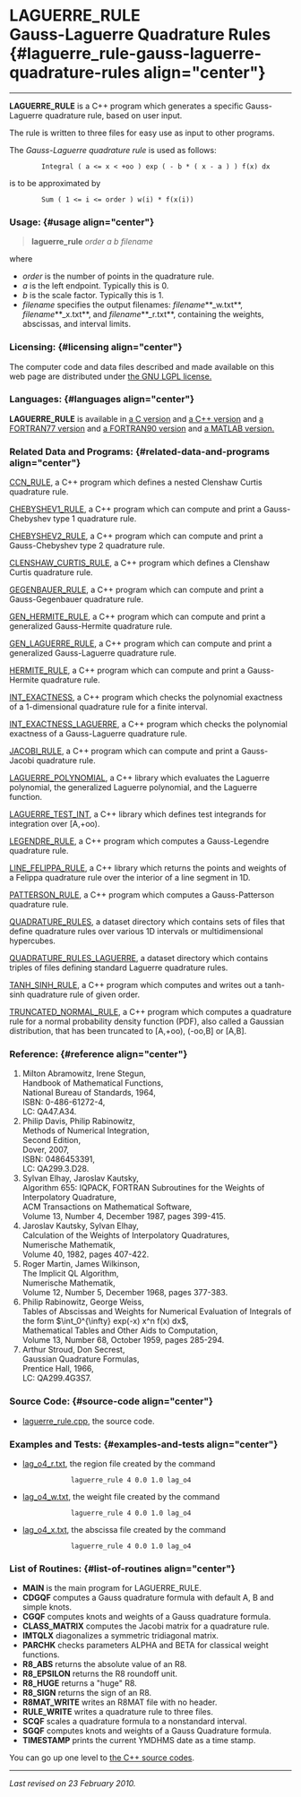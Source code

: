 LAGUERRE\_RULE\
Gauss-Laguerre Quadrature Rules {#laguerre_rule-gauss-laguerre-quadrature-rules align="center"}
===============================

------------------------------------------------------------------------

**LAGUERRE\_RULE** is a C++ program which generates a specific
Gauss-Laguerre quadrature rule, based on user input.

The rule is written to three files for easy use as input to other
programs.

The *Gauss-Laguerre quadrature rule* is used as follows:

            Integral ( a <= x < +oo ) exp ( - b * ( x - a ) ) f(x) dx
          

is to be approximated by

            Sum ( 1 <= i <= order ) w(i) * f(x(i))
          

### Usage: {#usage align="center"}

> **laguerre\_rule** *order* *a* *b* *filename*

where

-   *order* is the number of points in the quadrature rule.
-   *a* is the left endpoint. Typically this is 0.
-   *b* is the scale factor. Typically this is 1.
-   *filename* specifies the output filenames: *filename***\_w.txt**,
    *filename***\_x.txt**, and *filename***\_r.txt**, containing the
    weights, abscissas, and interval limits.

### Licensing: {#licensing align="center"}

The computer code and data files described and made available on this
web page are distributed under [the GNU LGPL
license.](../../txt/gnu_lgpl.txt)

### Languages: {#languages align="center"}

**LAGUERRE\_RULE** is available in [a C
version](../../c_src/laguerre_rule/laguerre_rule.md) and [a C++
version](../../master/laguerre_rule/laguerre_rule.md) and [a
FORTRAN77 version](../../f77_src/laguerre_rule/laguerre_rule.md) and
[a FORTRAN90 version](../../f_src/laguerre_rule/laguerre_rule.md) and
[a MATLAB version.](../../m_src/laguerre_rule/laguerre_rule.md)

### Related Data and Programs: {#related-data-and-programs align="center"}

[CCN\_RULE](../../master/ccn_rule/ccn_rule.md), a C++ program which
defines a nested Clenshaw Curtis quadrature rule.

[CHEBYSHEV1\_RULE](../../master/chebyshev1_rule/chebyshev1_rule.md),
a C++ program which can compute and print a Gauss-Chebyshev type 1
quadrature rule.

[CHEBYSHEV2\_RULE](../../master/chebyshev2_rule/chebyshev2_rule.md),
a C++ program which can compute and print a Gauss-Chebyshev type 2
quadrature rule.

[CLENSHAW\_CURTIS\_RULE](../../master/clenshaw_curtis_rule/clenshaw_curtis_rule.md),
a C++ program which defines a Clenshaw Curtis quadrature rule.

[GEGENBAUER\_RULE](../../master/gegenbauer_rule/gegenbauer_rule.md),
a C++ program which can compute and print a Gauss-Gegenbauer quadrature
rule.

[GEN\_HERMITE\_RULE](../../master/gen_hermite_rule/gen_hermite_rule.md),
a C++ program which can compute and print a generalized Gauss-Hermite
quadrature rule.

[GEN\_LAGUERRE\_RULE](../../master/gen_laguerre_rule/gen_laguerre_rule.md),
a C++ program which can compute and print a generalized Gauss-Laguerre
quadrature rule.

[HERMITE\_RULE](../../master/hermite_rule/hermite_rule.md), a C++
program which can compute and print a Gauss-Hermite quadrature rule.

[INT\_EXACTNESS](../../master/int_exactness/int_exactness.md), a C++
program which checks the polynomial exactness of a 1-dimensional
quadrature rule for a finite interval.

[INT\_EXACTNESS\_LAGUERRE](../../master/int_exactness_laguerre/int_exactness_laguerre.md),
a C++ program which checks the polynomial exactness of a Gauss-Laguerre
quadrature rule.

[JACOBI\_RULE](../../master/jacobi_rule/jacobi_rule.md), a C++
program which can compute and print a Gauss-Jacobi quadrature rule.

[LAGUERRE\_POLYNOMIAL](../../master/laguerre_polynomial/laguerre_polynomial.md),
a C++ library which evaluates the Laguerre polynomial, the generalized
Laguerre polynomial, and the Laguerre function.

[LAGUERRE\_TEST\_INT](../../master/laguerre_test_int/laguerre_test_int.md),
a C++ library which defines test integrands for integration over
\[A,+oo).

[LEGENDRE\_RULE](../../master/legendre_rule/legendre_rule.md), a C++
program which computes a Gauss-Legendre quadrature rule.

[LINE\_FELIPPA\_RULE](../../master/line_felippa_rule/line_felippa_rule.md),
a C++ library which returns the points and weights of a Felippa
quadrature rule over the interior of a line segment in 1D.

[PATTERSON\_RULE](../../master/patterson_rule/patterson_rule.md), a
C++ program which computes a Gauss-Patterson quadrature rule.

[QUADRATURE\_RULES](../../datasets/quadrature_rules/quadrature_rules.md),
a dataset directory which contains sets of files that define quadrature
rules over various 1D intervals or multidimensional hypercubes.

[QUADRATURE\_RULES\_LAGUERRE](../../datasets/quadrature_rules_laguerre/quadrature_rules_laguerre.md),
a dataset directory which contains triples of files defining standard
Laguerre quadrature rules.

[TANH\_SINH\_RULE](../../master/tanh_sinh_rule/tanh_sinh_rule.md), a
C++ program which computes and writes out a tanh-sinh quadrature rule of
given order.

[TRUNCATED\_NORMAL\_RULE](../../master/truncated_normal_rule/truncated_normal_rule.md),
a C++ program which computes a quadrature rule for a normal probability
density function (PDF), also called a Gaussian distribution, that has
been truncated to \[A,+oo), (-oo,B\] or \[A,B\].

### Reference: {#reference align="center"}

1.  Milton Abramowitz, Irene Stegun,\
    Handbook of Mathematical Functions,\
    National Bureau of Standards, 1964,\
    ISBN: 0-486-61272-4,\
    LC: QA47.A34.
2.  Philip Davis, Philip Rabinowitz,\
    Methods of Numerical Integration,\
    Second Edition,\
    Dover, 2007,\
    ISBN: 0486453391,\
    LC: QA299.3.D28.
3.  Sylvan Elhay, Jaroslav Kautsky,\
    Algorithm 655: IQPACK, FORTRAN Subroutines for the Weights of
    Interpolatory Quadrature,\
    ACM Transactions on Mathematical Software,\
    Volume 13, Number 4, December 1987, pages 399-415.
4.  Jaroslav Kautsky, Sylvan Elhay,\
    Calculation of the Weights of Interpolatory Quadratures,\
    Numerische Mathematik,\
    Volume 40, 1982, pages 407-422.
5.  Roger Martin, James Wilkinson,\
    The Implicit QL Algorithm,\
    Numerische Mathematik,\
    Volume 12, Number 5, December 1968, pages 377-383.
6.  Philip Rabinowitz, George Weiss,\
    Tables of Abscissas and Weights for Numerical Evaluation of
    Integrals of the form \$\\int\_0\^{\\infty} exp(-x) x\^n f(x) dx\$,\
    Mathematical Tables and Other Aids to Computation,\
    Volume 13, Number 68, October 1959, pages 285-294.
7.  Arthur Stroud, Don Secrest,\
    Gaussian Quadrature Formulas,\
    Prentice Hall, 1966,\
    LC: QA299.4G3S7.

### Source Code: {#source-code align="center"}

-   [laguerre\_rule.cpp](laguerre_rule.cpp), the source code.

### Examples and Tests: {#examples-and-tests align="center"}

-   [lag\_o4\_r.txt](lag_o4_r.txt), the region file created by the
    command

                    laguerre_rule 4 0.0 1.0 lag_o4
                  

-   [lag\_o4\_w.txt](lag_o4_w.txt), the weight file created by the
    command

                    laguerre_rule 4 0.0 1.0 lag_o4
                  

-   [lag\_o4\_x.txt](lag_o4_x.txt), the abscissa file created by the
    command

                    laguerre_rule 4 0.0 1.0 lag_o4
                  

### List of Routines: {#list-of-routines align="center"}

-   **MAIN** is the main program for LAGUERRE\_RULE.
-   **CDGQF** computes a Gauss quadrature formula with default A, B and
    simple knots.
-   **CGQF** computes knots and weights of a Gauss quadrature formula.
-   **CLASS\_MATRIX** computes the Jacobi matrix for a quadrature rule.
-   **IMTQLX** diagonalizes a symmetric tridiagonal matrix.
-   **PARCHK** checks parameters ALPHA and BETA for classical weight
    functions.
-   **R8\_ABS** returns the absolute value of an R8.
-   **R8\_EPSILON** returns the R8 roundoff unit.
-   **R8\_HUGE** returns a "huge" R8.
-   **R8\_SIGN** returns the sign of an R8.
-   **R8MAT\_WRITE** writes an R8MAT file with no header.
-   **RULE\_WRITE** writes a quadrature rule to three files.
-   **SCQF** scales a quadrature formula to a nonstandard interval.
-   **SGQF** computes knots and weights of a Gauss Quadrature formula.
-   **TIMESTAMP** prints the current YMDHMS date as a time stamp.

You can go up one level to [the C++ source codes](../cpp_src.md).

------------------------------------------------------------------------

*Last revised on 23 February 2010.*
